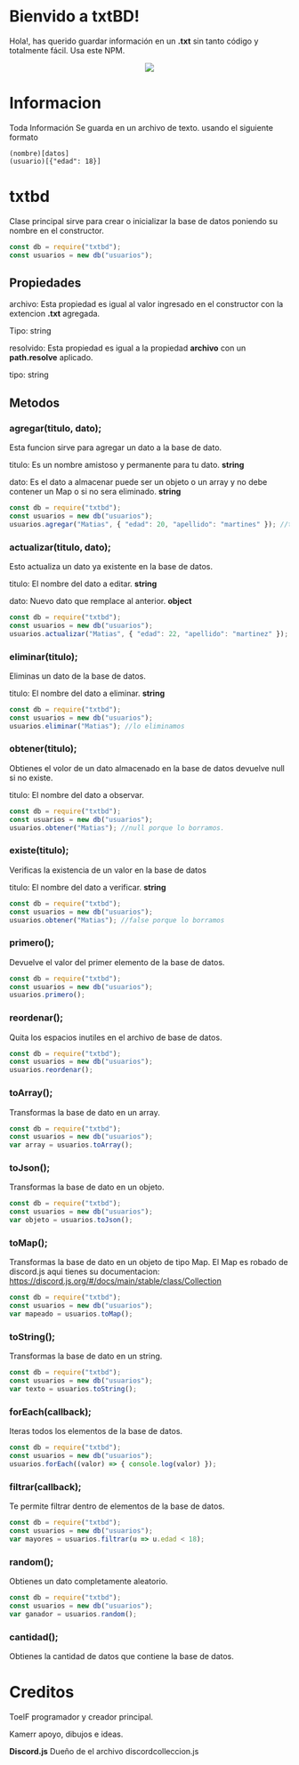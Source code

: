 # Bienvido a txtBD!

Hola!, has querido guardar información en un **.txt** sin tanto código y totalmente fácil. Usa este NPM.


<div align="center">
<img src="https://i.imgur.com/3pZJ5kLh.jpg">
</div>

# Informacion

Toda Información Se guarda en un archivo de texto.
usando el siguiente formato
```
(nombre)[datos]
(usuario)[{"edad": 18}]
```


# txtbd

Clase principal sirve para crear o inicializar la base de datos poniendo su nombre en el constructor.
```js
const db = require("txtbd");
const usuarios = new db("usuarios");
```

## Propiedades

archivo: Esta propiedad es igual al valor ingresado en el constructor con la extencion **.txt** agregada.

Tipo: string


resolvido: Esta propiedad es igual a la propiedad **archivo** con un **path.resolve** aplicado.

tipo: string

## Metodos

### agregar(titulo, dato);

Esta funcion sirve para agregar un dato a la base de dato.

titulo: Es un nombre amistoso y permanente para tu dato. **string**

dato: Es el dato a almacenar puede ser un objeto o un array y no debe contener un Map o si no sera eliminado. **string**

```js
const db = require("txtbd");
const usuarios = new db("usuarios");
usuarios.agregar("Matias", { "edad": 20, "apellido": "martines" }); //true porque se creo
```


### actualizar(titulo, dato);

Esto actualiza un dato ya existente en la base de datos.

titulo: El nombre del dato a editar. **string** 

dato: Nuevo dato que remplace al anterior. **object**

```js
const db = require("txtbd");
const usuarios = new db("usuarios");
usuarios.actualizar("Matias", { "edad": 22, "apellido": "martinez" }); //true porque se actualizo
```

### eliminar(titulo);

Eliminas un dato de la base de datos.

titulo: El nombre del dato a eliminar. **string**

```js
const db = require("txtbd");
const usuarios = new db("usuarios");
usuarios.eliminar("Matias"); //lo eliminamos
```

### obtener(titulo);

Obtienes el volor de un dato almacenado en la base de datos devuelve null si no existe.

titulo: El nombre del dato a observar.

```js
const db = require("txtbd");
const usuarios = new db("usuarios");
usuarios.obtener("Matias"); //null porque lo borramos.
```

### existe(titulo);

Verificas la existencia de un valor en la base de datos

titulo: El nombre del dato a verificar. **string**

```js
const db = require("txtbd");
const usuarios = new db("usuarios");
usuarios.obtener("Matias"); //false porque lo borramos
```

### primero();

Devuelve el valor del primer elemento de la base de datos.

```js
const db = require("txtbd");
const usuarios = new db("usuarios");
usuarios.primero();
```

### reordenar();

Quita los espacios inutiles en el archivo de base de datos.

```js
const db = require("txtbd");
const usuarios = new db("usuarios");
usuarios.reordenar();
```

### toArray();

Transformas la base de dato en un array.

```js
const db = require("txtbd");
const usuarios = new db("usuarios");
var array = usuarios.toArray();
```

### toJson();

Transformas la base de dato en un objeto.

```js
const db = require("txtbd");
const usuarios = new db("usuarios");
var objeto = usuarios.toJson();
```

### toMap();

Transformas la base de dato en un objeto de tipo Map. El Map es robado de discord.js aqui tienes su documentacion: https://discord.js.org/#/docs/main/stable/class/Collection

```js
const db = require("txtbd");
const usuarios = new db("usuarios");
var mapeado = usuarios.toMap();
```

### toString();

Transformas la base de dato en un string.

```js
const db = require("txtbd");
const usuarios = new db("usuarios");
var texto = usuarios.toString();
```

### forEach(callback);

Iteras todos los elementos de la base de datos.

```js
const db = require("txtbd");
const usuarios = new db("usuarios");
usuarios.forEach((valor) => { console.log(valor) });
```

### filtrar(callback);

Te permite filtrar dentro de elementos de la base de datos.

```js
const db = require("txtbd");
const usuarios = new db("usuarios");
var mayores = usuarios.filtrar(u => u.edad < 18);
```

### random();

Obtienes un dato completamente aleatorio.

```js
const db = require("txtbd");
const usuarios = new db("usuarios");
var ganador = usuarios.random();
```

### cantidad();

Obtienes la cantidad de datos que contiene la base de datos.

# Creditos

ToelF programador y creador principal.

Kamerr apoyo, dibujos e ideas.

**Discord.js** Dueño de el archivo discordcolleccion.js